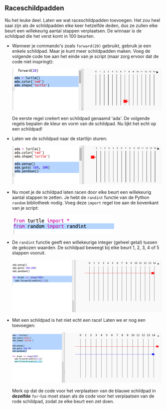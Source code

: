 ## Raceschildpadden

Nu het leuke deel. Laten we wat raceschildpadden toevoegen. Het zou heel saai zijn als de schildpadden elke keer hetzelfde deden, dus ze zullen elke beurt een willekeurig aantal stappen verplaatsen. De winnaar is de schildpad die het verst komt in 100 beurten.

+ Wanneer je commando's zoals `forward(20)` gebruikt, gebruik je een enkele schildpad. Maar je kunt meer schildpadden maken. Voeg de volgende code toe aan het einde van je script (maar zorg ervoor dat de code niet inspringt):
    
    ![screenshot](images/race-red.png)
    
    De eerste regel creëert een schildpad genaamd 'ada'. De volgende regels bepalen de kleur en vorm van de schildpad. Nu lijkt het echt op een schildpad!

+ Laten we de schildpad naar de startlijn sturen:
    
    ![screenshot](images/race-start.png)

+ Nu moet je de schildpad laten racen door elke beurt een willekeurig aantal stappen te zetten. Je hebt de `randint` functie van de Python `random` bibliotheek nodig. Voeg deze `import` regel toe aan de bovenkant van je script:
    
    ![screenshot](images/race-randint.png)

+ De `randint` functie geeft een willekeurige integer (geheel getal) tussen de gekozen waarden. De schildpad beweegt bij elke beurt 1, 2, 3, 4 of 5 stappen vooruit.
    
    ![screenshot](images/race-random.png)

+ Met een schildpad is het niet echt een race! Laten we er nog een toevoegen:
    
    ![screenshot](images/race-blue.png)
    
    Merk op dat de code voor het verplaatsen van de blauwe schildpad in **dezelfde** `for`-lus moet staan als de code voor het verplaatsen van de rode schildpad, zodat ze elke beurt een zet doen.
